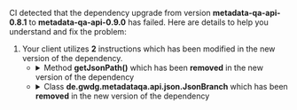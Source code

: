 CI detected that the dependency upgrade from version **metadata-qa-api-0.8.1** to **metadata-qa-api-0.9.0** has failed. Here are details to help you understand and fix the problem:
1. Your client utilizes **2** instructions which has been modified in the new version of the dependency.
   * <details>
        <summary>Method <b>getJsonPath()</b> which has been <b>removed</b> in the new version of the dependency</summary>
            
        * <details>
          <summary>The failure is identified from the logs generated in the build process. </summary>
          

          </details>
            
     </details>
   * <details>
        <summary>Class <b>de.gwdg.metadataqa.api.json.JsonBranch</b> which has been <b>removed</b> in the new version of the dependency</summary>
            
        * <details>
          <summary>The failure is identified from the logs generated in the build process. </summary>
          
            *   >[[ERROR] /qa-catalogue/src/main/java/de/gwdg/metadataqa/marc/MarcFactory.java:[313,64] cannot find symbol](https://github.com/chains-project/breaking-good/actions/runs/8110103454/job/22166641300#step:4:2715)
            *   An error was detected in line 313 which is making use of an outdated API.
             ``` java
             313   de.gwdg.metadataqa.api.json.JsonBranch;
            ```

          </details>
            
     </details>



